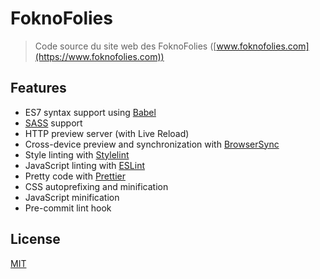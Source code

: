 # FoknoFolies

> Code source du site web des FoknoFolies ([www.foknofolies.com](https://www.foknofolies.com))

## Features

- ES7 syntax support using [Babel](https://babeljs.io/)
- [SASS](http://sass-lang.com/) support
- HTTP preview server (with Live Reload)
- Cross-device preview and synchronization with [BrowserSync](https://browsersync.io/)
- Style linting with [Stylelint](https://github.com/stylelint/stylelint)
- JavaScript linting with [ESLint](https://eslint.org/)
- Pretty code with [Prettier](https://github.com/prettier/prettier)
- CSS autoprefixing and minification
- JavaScript minification
- Pre-commit lint hook

## License

[MIT](LICENSE.md)

